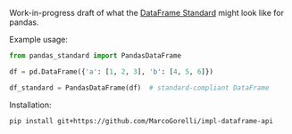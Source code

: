 Work-in-progress draft of what the [DataFrame Standard](https://data-apis.org/dataframe-api/draft/index.html)
might look like for pandas.

Example usage:
```python
from pandas_standard import PandasDataFrame

df = pd.DataFrame({'a': [1, 2, 3], 'b': [4, 5, 6]})

df_standard = PandasDataFrame(df)  # standard-compliant DataFrame
```

Installation:
```
pip install git+https://github.com/MarcoGorelli/impl-dataframe-api
```
